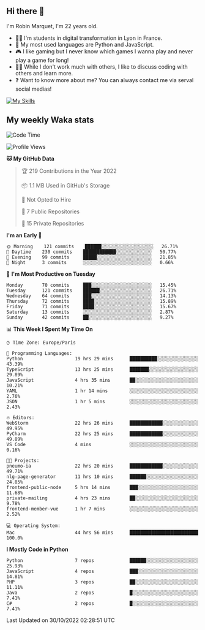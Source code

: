 ## Hi there 👋

I'm Robin Marquet, I'm 22 years old.

- 👨‍💻 I'm students in digital transformation in Lyon in France.
- 🌱 My most used languages are Python and JavaScript.
- 🎮 I like gaming but I never know which games I wanna play and never play a game for long!
- 👯‍♀️ While I don't work much with others, I like to discuss coding with others and learn more.
- ❓ Want to know more about me? You can always contact me via serval social medias!

[![My Skills](https://skillicons.dev/icons?i=js,html,css,docker,express,figma,firebase,graphql,mongodb,mysql,nodejs,py,react,ts,vue)](https://skillicons.dev)

## My weekly Waka stats

<!--START_SECTION:waka-->
![Code Time](http://img.shields.io/badge/Code%20Time-2%2C745%20hrs%209%20mins-blue)

![Profile Views](http://img.shields.io/badge/Profile%20Views-0-blue)

**🐱 My GitHub Data** 

> 🏆 219 Contributions in the Year 2022
 > 
> 📦 1.1 MB Used in GitHub's Storage 
 > 
> 🚫 Not Opted to Hire
 > 
> 📜 7 Public Repositories 
 > 
> 🔑 15 Private Repositories  
 > 
**I'm an Early 🐤** 

```text
🌞 Morning    121 commits    ██████░░░░░░░░░░░░░░░░░░░   26.71% 
🌆 Daytime    230 commits    ████████████░░░░░░░░░░░░░   50.77% 
🌃 Evening    99 commits     █████░░░░░░░░░░░░░░░░░░░░   21.85% 
🌙 Night      3 commits      ░░░░░░░░░░░░░░░░░░░░░░░░░   0.66%

```
📅 **I'm Most Productive on Tuesday** 

```text
Monday       70 commits     ███░░░░░░░░░░░░░░░░░░░░░░   15.45% 
Tuesday      121 commits    ██████░░░░░░░░░░░░░░░░░░░   26.71% 
Wednesday    64 commits     ███░░░░░░░░░░░░░░░░░░░░░░   14.13% 
Thursday     72 commits     ████░░░░░░░░░░░░░░░░░░░░░   15.89% 
Friday       71 commits     ████░░░░░░░░░░░░░░░░░░░░░   15.67% 
Saturday     13 commits     ░░░░░░░░░░░░░░░░░░░░░░░░░   2.87% 
Sunday       42 commits     ██░░░░░░░░░░░░░░░░░░░░░░░   9.27%

```


📊 **This Week I Spent My Time On** 

```text
⌚︎ Time Zone: Europe/Paris

💬 Programming Languages: 
Python                   19 hrs 29 mins      ██████████░░░░░░░░░░░░░░░   43.39% 
TypeScript               13 hrs 25 mins      ███████░░░░░░░░░░░░░░░░░░   29.89% 
JavaScript               4 hrs 35 mins       ██░░░░░░░░░░░░░░░░░░░░░░░   10.21% 
YAML                     1 hr 14 mins        ░░░░░░░░░░░░░░░░░░░░░░░░░   2.76% 
JSON                     1 hr 5 mins         ░░░░░░░░░░░░░░░░░░░░░░░░░   2.43%

🔥 Editors: 
WebStorm                 22 hrs 26 mins      ████████████░░░░░░░░░░░░░   49.95% 
PyCharm                  22 hrs 25 mins      ████████████░░░░░░░░░░░░░   49.89% 
VS Code                  4 mins              ░░░░░░░░░░░░░░░░░░░░░░░░░   0.16%

🐱‍💻 Projects: 
pneumo-ia                22 hrs 20 mins      ████████████░░░░░░░░░░░░░   49.71% 
nlg-page-generator       11 hrs 10 mins      ██████░░░░░░░░░░░░░░░░░░░   24.85% 
frontend-public-node     5 hrs 14 mins       ███░░░░░░░░░░░░░░░░░░░░░░   11.68% 
private-mailing          4 hrs 23 mins       ██░░░░░░░░░░░░░░░░░░░░░░░   9.78% 
frontend-member-vue      1 hr 7 mins         ░░░░░░░░░░░░░░░░░░░░░░░░░   2.52%

💻 Operating System: 
Mac                      44 hrs 56 mins      █████████████████████████   100.0%

```

**I Mostly Code in Python** 

```text
Python                   7 repos             ██████░░░░░░░░░░░░░░░░░░░   25.93% 
JavaScript               4 repos             ███░░░░░░░░░░░░░░░░░░░░░░   14.81% 
PHP                      3 repos             ██░░░░░░░░░░░░░░░░░░░░░░░   11.11% 
Java                     2 repos             █░░░░░░░░░░░░░░░░░░░░░░░░   7.41% 
C#                       2 repos             █░░░░░░░░░░░░░░░░░░░░░░░░   7.41%

```



 Last Updated on 30/10/2022 02:28:51 UTC
<!--END_SECTION:waka-->
